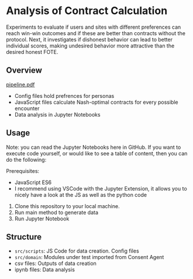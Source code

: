 # Analysis of Contract Calculation

Experiments to evaluate if users and sites with different preferences can reach win-win outcomes and if these are better than contracts without the protocol. Next, it investigates if dishonest behavior can lead to better individual scores, making undesired behavior more attractive than the desired honest FOTE.


## Overview

[pipeline.pdf](https://github.com/user-attachments/files/16203498/pipeline.pdf)

- Config files hold prefrences for personas
- JavaScript files calculate Nash-optimal contracts for every possible encounter
- Data analysis in Jupyter Notebooks

## Usage

Note: you can read the Jupyter Notebooks here in GitHub. If you want to execute code yourself, or would like to see a table of content, then you can do the following:

Prerequisites: 

- JavaScript ES6
- I recommend using VSCode with the Jupyter Extension, it allows you to nicely have a look at the JS as well as the python code

1. Clone this repository to your local machine.
5. Run main method to generate data
6. Run Jupyter Notebook

## Structure

- `src/scripts`: JS Code for data creation. Config files
- `src/domain`: Modules under test imported from Consent Agent
- csv files: Outputs of data creation
- ipynb files: Data analysis
